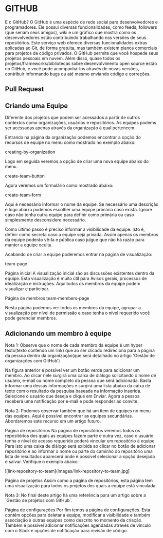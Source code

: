 # GITHUB

E o GitHub?
O GitHub é uma espécie de rede social para desenvolvedores e programadores. Ele possui diversas funcionalidades, como feeds, followers (que seriam seus amigos), wiki e um gráfico que mostra como os desenvolvedores estão contribuindo trabalhando nas versões de seus repositórios. Este serviço web oferece diversas funcionalidades extras aplicadas ao Git, de forma gratuita, mas também existem planos comerciais para projetos de código privados. O GitHub permite que você hospede seus projetos pessoais em nuvem. Além disso, quase todos os projetos/frameworks/bibliotecas sobre desenvolvimento open source estão no GitHub, e você pode acompanhá-los através de novas versões, contribuir informando bugs ou até mesmo enviando código e correções.

## Pull Request


## Criando uma Equipe
Diferente dos projetos que podem ser acessados a partir de outros contextos como organizações, usuários e repositórios. As equipes podems ser acessadas apenas através da organização à qual pertencem.

Entrando na página da organização podemos encontrar a opção do recursos de equipe no menu como mostrado no exemplo abaixo:

creating-by-organization

Logo em seguida veremos a opção de criar uma nova equipe abaixo do menu.

create-team-button

Agora veremos um formulário como mostrado abaixo:

create-team-form

Aqui é necessário informar o nome da equipe. Se necessário uma descrição e logo abaixo podemos escolher uma equipe primária caso exista. Ignore caso não tenha outra equipe para definir como primária ou caso simplesmente desconsidere necessário.

Como último passo é preciso informar a visibilidade da equipe. Isto é, definir como secreta caso a equipe seja privada. Assim apenas os membros da equipe poderão vê-la e pública caso julgue que não há razão para manter a equipe oculta.

Acabando de criar a equipe poderemos entrar na página de visualização:

team-page

Página inicial
A visualização inicial são as discussões existentes dentro da equipe. Esta visualização é muito útil para Avisos gerais, processos de idealização e instruções. Aqui todos os membros da equipe podem visualizar e participar.

Página de membros
team-members-page

Nesta página podemos ver todos os membros da equipe, agrupar a visualização por nível de permissão e caso tenha o nível requerido você pode gerenciar membros.


## Adicionando um membro à equipe
Nota 1: Observe que o nome de cada membro da equipe é um hyper texto(texto contendo um link) que ao ser clicado redireciona para a página da pessoa dentro da organização(que será detalhado no artigo 'Gestão de organizações com GitHub')

Na figura anterior é possível ver um botão verde para adicionar um membro. Ao clicar nele surgirá uma caixa de diálogo solicitando o nome de usuário, e-mail ou nome completo da pessoa que será adicionada. Basta informar uma dessas informações e surgirá uma lista abaixo da caixa de texto com o resultado da pesquisa baseada na informação inserida. Selecione o usuário que deseja e clique em Enviar. Agora a pessoa receberá uma notificação por e-mail e pode responder ao convite.

Nota 2: Podemos observar também que há um item de equipes no menu das equipes. Aqui é possível encontrar as equipes secundárias. Abordaremos este recurso em um artigo futuro.

Página de repositórios
Na página de repositórios veremos todos os repositórios dos quais as equipes fazem parte e outra vez, caso o usuário tenha o nível de acesso requerido poderá vincular um repositório à equipe. Para isto uma caixa de diálogo será exibida ao clicar no botão de adicionar repositório e ao informar o nome ou parte do caminho do repositório uma lista de resultados aparecerá onde é possível selecionar a opção desejada e salvar. Verifique o exemplo abaixo:

![link-repository-to-team](images/link-repository-to-team.jpg]

Página de projetos
Assim como a página de repositórios, esta página tem uma visualização para todos os projetos dos quais a equipe está vinculada.

Nota 3: No final deste artigo há uma referência para um artigo sobre a´Gestão de projetos com GitHub´.

Página de configurações
Por fim temos a página de configurações. Esta contém opções para deletar a equipe, modificar a visibilidade e também associação à outras equipes como descrito no momento da criação. Também é possível adicionar notificações agendadas através de vinculo com o Slack e opções de notificação para revisão de código.